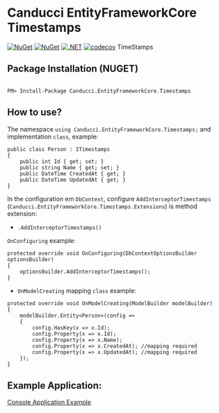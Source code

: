 # Canducci EntityFrameworkCore Timestamps

[![NuGet](https://img.shields.io/nuget/v/Canducci.EntityFrameworkCore.Timestamps.svg?style=plastic&label=version)](https://www.nuget.org/packages/Canducci.EntityFrameworkCore.Timestamps/)
[![NuGet](https://img.shields.io/nuget/dt/Canducci.EntityFrameworkCore.Timestamps.svg)](https://www.nuget.org/packages/Canducci.EntityFrameworkCore.Timestamps/)
[![.NET](https://github.com/fulviocanducci/Canducci.EntityFrameworkCore.Timestamps/actions/workflows/dotnet.yml/badge.svg)](https://github.com/fulviocanducci/Canducci.EntityFrameworkCore.Timestamps/actions/workflows/dotnet.yml)
[![codecov](https://codecov.io/gh/fulviocanducci/Canducci.EntityFrameworkCore.Timestamps/branch/master/graph/badge.svg?token=1OM869T0OZ)](https://codecov.io/gh/fulviocanducci/Canducci.EntityFrameworkCore.Timestamps)
TimeStamps

## Package Installation (NUGET)

```Csharp

PM> Install-Package Canducci.EntityFrameworkCore.Timestamps

```

## How to use?

The namespace `using Canducci.EntityFrameworkCore.Timestamps;` and implementation `class`, example:

```Csharp
public class Person : ITimestamps
{
    public int Id { get; set; }
    public string Name { get; set; }
    public DateTime CreatedAt { get; }
    public DateTime UpdatedAt { get; }
}
```

In the configuration em `DbContext`, configure `AddInterceptorTimestamps` (`Canducci.EntityFrameworkCore.Timestamps.Extensions`)  is method extension:

* `.AddInterceptorTimestamps()`

`OnConfiguring` example:

```Csharp
protected override void OnConfiguring(DbContextOptionsBuilder optionsBuilder)
{
    optionsBuilder.AddInterceptorTimestamps();
}
```

* `OnModelCreating` mapping `class` example:

```Csharp
protected override void OnModelCreating(ModelBuilder modelBuilder)
{
    modelBuilder.Entity<Person>(config =>
    {
        config.HasKey(x => x.Id);
        config.Property(x => x.Id);
        config.Property(x => x.Name);
        config.Property(x => x.CreatedAt); //mapping required
        config.Property(x => x.UpdatedAt); //mapping required
    });
}
```

## Example Application:

[Console Application Example](https://github.com/fulviocanducci/Canducci.EntityFrameworkCore.Timestamps/tree/master/CslAppConsole)